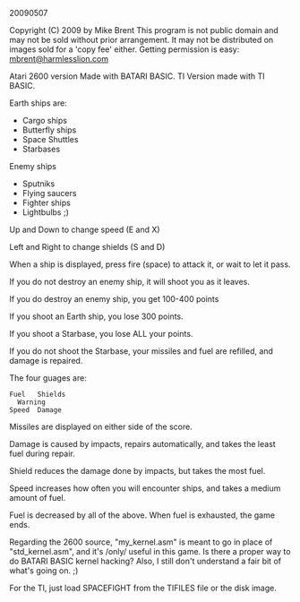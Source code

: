 20090507

Copyright (C) 2009 by Mike Brent
This program is not public domain and may
not be sold without prior arrangement.
It may not be distributed on images sold
for a 'copy fee' either.
Getting permission is easy: mbrent@harmlesslion.com

Atari 2600 version Made with BATARI BASIC.
TI Version made with TI BASIC.

Earth ships are:

- Cargo ships
- Butterfly ships
- Space Shuttles
- Starbases

Enemy ships

- Sputniks
- Flying saucers
- Fighter ships
- Lightbulbs ;)

Up and Down to change speed (E and X)

Left and Right to change shields (S and D)

When a ship is displayed, press fire (space) to attack it, or wait to let it pass.

If you do not destroy an enemy ship, it will shoot you as it leaves.

If you do destroy an enemy ship, you get 100-400 points

If you shoot an Earth ship, you lose 300 points.

If you shoot a Starbase, you lose ALL your points.

If you do not shoot the Starbase, your missiles and fuel are refilled, and damage is repaired.

The four guages are:

```
Fuel   Shields
  Warning
Speed  Damage
```

Missiles are displayed on either side of the score.

Damage is caused by impacts, repairs automatically, and takes the least fuel during repair.

Shield reduces the damage done by impacts, but takes the most fuel.

Speed increases how often you will encounter ships, and takes a medium amount of fuel.

Fuel is decreased by all of the above. When fuel is exhausted, the game ends.

Regarding the 2600 source, "my_kernel.asm" is meant to go in place of "std_kernel.asm", and it's /only/ useful in this game. Is there a proper way to do BATARI BASIC kernel
hacking? Also, I still don't understand a fair bit of what's going on. ;)

For the TI, just load SPACEFIGHT from the TIFILES file or the disk image.

